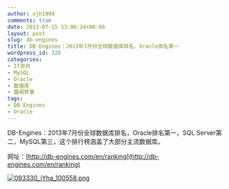 ```yaml
---
author: xjh1994
comments: true
date: 2013-07-15 13:06:24+00:00
layout: post
slug: db-engines
title: DB-Engines：2013年7月份全球数据库排名，Oracle排名第一
wordpress_id: 328
categories:
- IT资讯
- MySQL
- Oracle
- 数据库
- 趣闻轶事
tags:
- DB-Engines
- Oracle
---
```


DB-Engines：2013年7月份全球数据库排名，Oracle排名第一，SQL Server第二，MySQL第三，这个排行榜涵盖了大部分主流数据库。




网址：[http://db-engines.com/en/ranking](http://db-engines.com/en/ranking)

[![093330_jYha_100558.png](http://static.cnbetacdn.com/newsimg/2013/0715/01373856214.png_w600.png)](http://static.cnbetacdn.com/newsimg/2013/0715/01373856214.png)


